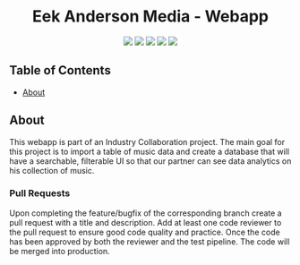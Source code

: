 <!-- logo -->
<!-- <p align="center">
  <img width="300" src="logo.png">
</p> -->

<!-- short description -->
<h1 align="center">Eek Anderson Media - Webapp</h1>

<p align="center">
    <!-- code size  -->
    <img src="https://img.shields.io/github/languages/code-size/GSPuniani/eek-anderson-media" />
    <!-- issues -->
    <img src="https://img.shields.io/github/issues/GSPuniani/eek-anderson-media" />
    <!-- pull requests -->
    <img src="https://img.shields.io/github/issues-pr/GSPuniani/eek-anderson-media" />
    <!-- number of commits per year -->
    <img src="https://img.shields.io/github/commit-activity/y/GSPuniani/eek-anderson-media" />
    <!-- last commit -->
    <img src="https://img.shields.io/github/last-commit/GSPuniani/eek-anderson-media" />
</p>


## Table of Contents

- [About](#about)

## About

This webapp is part of an Industry Collaboration project. The main goal for this project is to import a table of music data and create a database that will have a searchable, filterable UI so that our partner can see data analytics on his collection of music.

### Pull Requests

Upon completing the feature/bugfix of the corresponding branch create a pull request with a title and description. Add at least one code reviewer to the pull request to ensure good code quality and practice. Once the code has been approved by both the reviewer and the test pipeline. The code will be merged into production.
